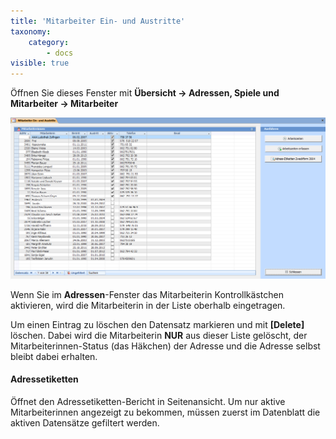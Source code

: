```yaml
---
title: 'Mitarbeiter Ein- und Austritte'
taxonomy:
    category:
        - docs
visible: true
---
```


Öffnen Sie dieses Fenster mit **Übersicht → Adressen, Spiele und Mitarbeiter → Mitarbeiter**

![mitarbeiter-ein-austritte](../../images/mitarbeiter-ein-austritte.png)

Wenn Sie im **Adressen**-Fenster das Mitarbeiterin Kontrollkästchen aktivieren, wird die Mitarbeiterin in der Liste oberhalb eingetragen.

Um einen Eintrag zu löschen den Datensatz markieren und mit **[Delete]** löschen. Dabei wird die Mitarbeiterin **NUR** aus dieser Liste gelöscht, der Mitarbeiterinnen-Status (das Häkchen) der Adresse und die Adresse selbst bleibt dabei erhalten.

#### Adressetiketten

Öffnet den Adressetiketten-Bericht in Seitenansicht. Um nur aktive Mitarbeiterinnen angezeigt zu bekommen, müssen zuerst im Datenblatt die aktiven Datensätze gefiltert werden.
